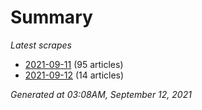 # Summary
*Latest scrapes*
* [2021-09-11](https://github.com/nuuuwan/news_lk/blob/data/news_lk.2021-09-11.json) (95 articles)
* [2021-09-12](https://github.com/nuuuwan/news_lk/blob/data/news_lk.2021-09-12.json) (14 articles)

*Generated at 03:08AM, September 12, 2021*